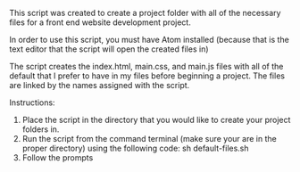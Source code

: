 This script was created to create a project folder with all of the necessary files for a front end website development project.

In order to use this script, you must have Atom installed (because that is the text editor that the script will open the created files in)

The script creates the index.html, main.css, and main.js files with all of the default that I prefer to have in my files before beginning a project. The files are linked by the names assigned with the script.

Instructions:
1) Place the script in the directory that you would like to create your project folders in.
2) Run the script from the command terminal (make sure your are in the proper directory) using the following code:
  sh default-files.sh
3) Follow the prompts
